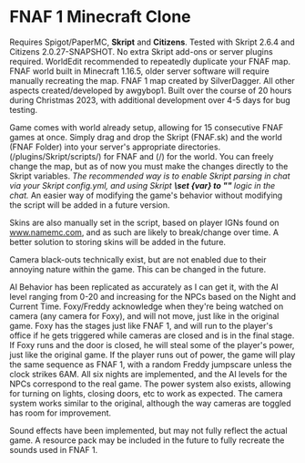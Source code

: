 <h1>FNAF 1 Minecraft Clone</h1>

Requires Spigot/PaperMC, <b>Skript</b> and <b>Citizens</b>.
Tested with Skript 2.6.4 and Citizens 2.0.27-SNAPSHOT.
No extra Skript add-ons or server plugins required.
WorldEdit recommended to repeatedly duplicate your FNAF map.
FNAF world built in Minecraft 1.16.5, older server software will require manually recreating the map.
FNAF 1 map created by SilverDagger. All other aspects created/developed by awgybop1.
Built over the course of 20 hours during Christmas 2023, with additional development over 4-5 days for bug testing.

Game comes with world already setup, allowing for 15 consecutive FNAF games at once.
Simply drag and drop the Skript (FNAF.sk) and the world (FNAF Folder) into your server's appropriate directories.
(/plugins/Skript/scripts/) for FNAF and (/) for the world.
You can freely change the map, but as of now you must make the changes directly to the Skript variables.
<i>The recommended way is to enable Skript parsing in chat via your Skript config.yml, and using Skript <b>\set {var} to ""</b> logic in the chat.</i>
An easier way of modifying the game's behavior without modifying the script will be added in a future version.

Skins are also manually set in the script, based on player IGNs found on www.namemc.com, and as such are likely to break/change over time.
A better solution to storing skins will be added in the future.

Camera black-outs technically exist, but are not enabled due to their annoying nature within the game. This can be changed in the future.

AI Behavior has been replicated as accurately as I can get it, with the AI level ranging from 0-20 and increasing for the NPCs based on the Night and Current Time.
Foxy/Freddy acknowledge when they're being watched on camera (any camera for Foxy), and will not move, just like in the original game.
Foxy has the stages just like FNAF 1, and will run to the player's office if he gets triggered while cameras are closed and is in the final stage.
If Foxy runs and the door is closed, he will steal some of the player's power, just like the original game.
If the player runs out of power, the game will play the same sequence as FNAF 1, with a random Freddy jumpscare unless the clock strikes 6AM.
All six nights are implemented, and the AI levels for the NPCs correspond to the real game.
The power system also exists, allowing for turning on lights, closing doors, etc to work as expected.
The camera system works similar to the original, although the way cameras are toggled has room for improvement.

Sound effects have been implemented, but may not fully reflect the actual game. A resource pack may be included in the future to fully recreate the sounds used in FNAF 1.
